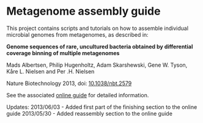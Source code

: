 # Metagenome assembly guide

This project contains scripts and tutorials on how to assemble individual microbial genomes from metagenomes, as described in:

**Genome sequences of rare, uncultured bacteria obtained by differential coverage binning of multiple metagenomes**

Mads Albertsen, Philip Hugenholtz, Adam Skarshewski, Gene W. Tyson, Kåre L. Nielsen and Per .H. Nielsen

Nature Biotechnology 2013, doi: [10.1038/nbt.2579](http://www.nature.com/nbt/journal/vaop/ncurrent/abs/nbt.2579.html)

See the associated [online guide](http://madsalbertsen.github.io/multi-metagenome/) for detailed information.

Updates:
2013/06/03 - Added first part of the finishing section to the online guide
2013/05/30 - Added reassembly section to the online guide

